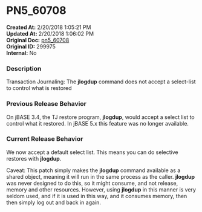 # PN5_60708

**Created At:** 2/20/2018 1:05:21 PM  
**Updated At:** 2/20/2018 1:06:02 PM  
**Original Doc:** [pn5_60708](https://docs.jbase.com/release-notes/pn5_60708)  
**Original ID:** 299975  
**Internal:** No  


### Description

Transaction Journaling: The **jlogdup** command does not accept a select-list to control what is restored



### Previous Release Behavior

On jBASE 3.4, the TJ restore program, **jlogdup**, would accept a select list to control what it restored. In jBASE 5.x this feature was no longer available.



### Current Release Behavior

We now accept a default select list. This means you can do selective restores with **jlogdup**.

Caveat: This patch simply makes the **jlogdup** command available as a shared object, meaning it will run in the same process as the caller. **jlogdup** was never designed to do this, so it might consume, and not release, memory and other resources. However, using **jlogdup** in this manner is very seldom used, and if it is used in this way, and it consumes memory, then then simply log out and back in again.
